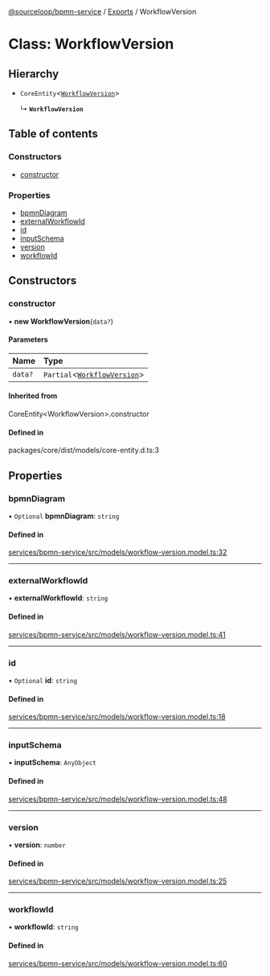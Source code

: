 [@sourceloop/bpmn-service](../README.md) / [Exports](../modules.md) / WorkflowVersion

# Class: WorkflowVersion

## Hierarchy

- `CoreEntity`<[`WorkflowVersion`](WorkflowVersion.md)\>

  ↳ **`WorkflowVersion`**

## Table of contents

### Constructors

- [constructor](WorkflowVersion.md#constructor)

### Properties

- [bpmnDiagram](WorkflowVersion.md#bpmndiagram)
- [externalWorkflowId](WorkflowVersion.md#externalworkflowid)
- [id](WorkflowVersion.md#id)
- [inputSchema](WorkflowVersion.md#inputschema)
- [version](WorkflowVersion.md#version)
- [workflowId](WorkflowVersion.md#workflowid)

## Constructors

### constructor

• **new WorkflowVersion**(`data?`)

#### Parameters

| Name | Type |
| :------ | :------ |
| `data?` | `Partial`<[`WorkflowVersion`](WorkflowVersion.md)\> |

#### Inherited from

CoreEntity<WorkflowVersion\>.constructor

#### Defined in

packages/core/dist/models/core-entity.d.ts:3

## Properties

### bpmnDiagram

• `Optional` **bpmnDiagram**: `string`

#### Defined in

[services/bpmn-service/src/models/workflow-version.model.ts:32](https://github.com/sourcefuse/loopback4-microservice-catalog/blob/d35fdb3f0/services/bpmn-service/src/models/workflow-version.model.ts#L32)

___

### externalWorkflowId

• **externalWorkflowId**: `string`

#### Defined in

[services/bpmn-service/src/models/workflow-version.model.ts:41](https://github.com/sourcefuse/loopback4-microservice-catalog/blob/d35fdb3f0/services/bpmn-service/src/models/workflow-version.model.ts#L41)

___

### id

• `Optional` **id**: `string`

#### Defined in

[services/bpmn-service/src/models/workflow-version.model.ts:18](https://github.com/sourcefuse/loopback4-microservice-catalog/blob/d35fdb3f0/services/bpmn-service/src/models/workflow-version.model.ts#L18)

___

### inputSchema

• **inputSchema**: `AnyObject`

#### Defined in

[services/bpmn-service/src/models/workflow-version.model.ts:48](https://github.com/sourcefuse/loopback4-microservice-catalog/blob/d35fdb3f0/services/bpmn-service/src/models/workflow-version.model.ts#L48)

___

### version

• **version**: `number`

#### Defined in

[services/bpmn-service/src/models/workflow-version.model.ts:25](https://github.com/sourcefuse/loopback4-microservice-catalog/blob/d35fdb3f0/services/bpmn-service/src/models/workflow-version.model.ts#L25)

___

### workflowId

• **workflowId**: `string`

#### Defined in

[services/bpmn-service/src/models/workflow-version.model.ts:60](https://github.com/sourcefuse/loopback4-microservice-catalog/blob/d35fdb3f0/services/bpmn-service/src/models/workflow-version.model.ts#L60)
